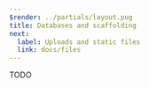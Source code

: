 ```yaml
---
$render: ../partials/layout.pug
title: Databases and scaffolding
next:
  label: Uploads and static files
  link: docs/files
---
```


TODO
